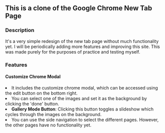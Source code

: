 <h2>This is a clone of the Google Chrome New Tab Page</h2>

<h3>Description</h3>
It's a very simple redesign of the new tab page without much functionality yet. I will be periodically adding more features and improving this site.
This was made purely for the purposes of practice and testing myself. 

<h3>Features</h3>
<h4>Customize Chrome Modal</h4>
<li>It includes the customize chrome modal, which can be accessed using the edit button on the bottom right.</li>
<li>You can select one of the images and set it as the background by clicking the 'done' button.</li>
<li><b>Gallery Mode Button</b>: Clicking this button toggles a slideshow which cycles through the images on the background.</li>
<li>You can use the side navigation to select the different pages. However, the other pages have no functionality yet.</li>
